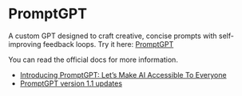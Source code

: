 # PromptGPT
A custom GPT designed to craft creative, concise prompts with self-improving feedback loops. Try it here: [PromptGPT](https://chat.openai.com/g/g-ExO1xp4Oh-promptgpt)

You can read the official docs for more information.
- [Introducing PromptGPT: Let’s Make AI Accessible To Everyone](https://medium.com/the-research-nest/introducing-promptgpt-lets-make-ai-accessible-to-everyone-5f6bed964317)
- [PromptGPT version 1.1 updates](https://medium.com/the-research-nest/how-to-use-promptgpt-part-1-7d77f8c1187e)
